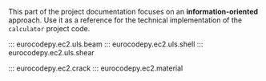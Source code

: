 This part of the project documentation focuses on an **information-oriented** approach. Use it as a
reference for the technical implementation of the `calculator` project code.

::: eurocodepy.ec2.uls.beam
::: eurocodepy.ec2.uls.shell
::: eurocodepy.ec2.uls.shear

::: eurocodepy.ec2.crack
::: eurocodepy.ec2.material